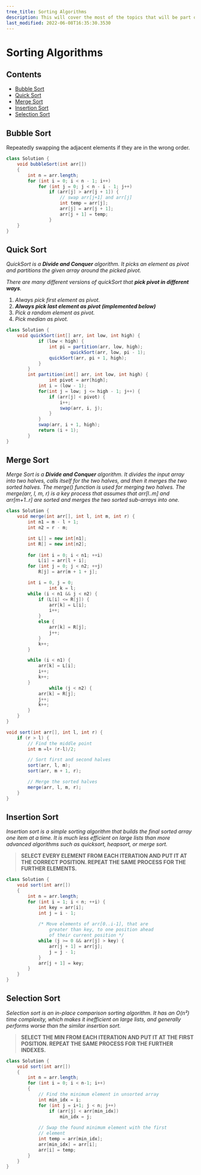 ```yaml
---
tree_title: Sorting Algorithms
description: This will cover the most of the topics that will be part of the Sorting Algorithms.
last_modified: 2022-06-08T16:35:30.3530
---
```


# Sorting Algorithms

## Contents

-   [Bubble Sort](#bubble-sort)
-   [Quick Sort](#quick-sort)
-   [Merge Sort](#merge-sort)
-   [Insertion Sort](#insertion-sort)
-   [Selection Sort](#selection-sort)

## Bubble Sort

Repeatedly swapping the adjacent elements if they are in the wrong order.

```java
class Solution {
    void bubbleSort(int arr[])
    {
        int n = arr.length;
        for (int i = 0; i < n - 1; i++)
            for (int j = 0; j < n - i - 1; j++)
                if (arr[j] > arr[j + 1]) {
                    // swap arr[j+1] and arr[j]
                    int temp = arr[j];
                    arr[j] = arr[j + 1];
                    arr[j + 1] = temp;
                }
    }
}
```

## Quick Sort

_QuickSort is a **Divide and Conquer** algorithm. It picks an element as pivot and partitions the given array around the picked pivot._

_There are many different versions of quickSort that **pick pivot in different ways**._

1.  _Always pick first element as pivot._
2.  **_Always pick last element as pivot (implemented below)_**
3.  _Pick a random element as pivot._
4.  _Pick median as pivot._

```java
class Solution {
    void quickSort(int[] arr, int low, int high) {
            if (low < high) {
                int pi = partition(arr, low, high);
                        quickSort(arr, low, pi - 1);
                quickSort(arr, pi + 1, high);
            }
        }
        int partition(int[] arr, int low, int high) {
                int pivot = arr[high];
            int i = (low - 1);
            for(int j = low; j <= high - 1; j++) {
                if (arr[j] < pivot) {
                    i++;
                    swap(arr, i, j);
                }
            }
            swap(arr, i + 1, high);
            return (i + 1);
        }
}
```

## Merge Sort

_Merge Sort is a **Divide and Conquer** algorithm. 
It divides the input array into two halves, calls itself for the two halves, and then it merges the two sorted halves. 
The merge() function is used for merging two halves. 
The merge(arr, l, m, r) is a key process that assumes that arr[l..m] and arr[m+1..r] are sorted and merges the two sorted sub-arrays into one._

```java
class Solution {
    void merge(int arr[], int l, int m, int r) {
        int n1 = m - l + 1;
        int n2 = r - m;

        int L[] = new int[n1];
        int R[] = new int[n2];
    
        for (int i = 0; i < n1; ++i)
            L[i] = arr[l + i];
        for (int j = 0; j < n2; ++j)
            R[j] = arr[m + 1 + j];

        int i = 0, j = 0;
                int k = l;
        while (i < n1 && j < n2) {
            if (L[i] <= R[j]) {
                arr[k] = L[i];
                i++;
            }
            else {
                arr[k] = R[j];
                j++;
            }
            k++;
        }

        while (i < n1) {
            arr[k] = L[i];
            i++;
            k++;
        }
                while (j < n2) {
            arr[k] = R[j];
            j++;
            k++;
        }
    }
}
```

```java
void sort(int arr[], int l, int r) {
    if (r > l) {
        // Find the middle point
        int m =l+ (r-l)/2;

        // Sort first and second halves
        sort(arr, l, m);
        sort(arr, m + 1, r);

        // Merge the sorted halves
        merge(arr, l, m, r);
    }
}
```

## Insertion Sort

_Insertion sort is a simple sorting algorithm that builds the final sorted array one item at a time. 
It is much less efficient on large lists than more advanced algorithms such as quicksort, heapsort, or merge sort._

> **SELECT EVERY ELEMENT FROM EACH ITERATION AND PUT IT AT THE CORRECT POSITION. 
> REPEAT THE SAME PROCESS FOR THE FURTHER ELEMENTS.**

```java
class Solution {
    void sort(int arr[])
    {
        int n = arr.length;
        for (int i = 1; i < n; ++i) {
            int key = arr[i];
            int j = i - 1;
    
            /* Move elements of arr[0..i-1], that are
                greater than key, to one position ahead
                of their current position */
            while (j >= 0 && arr[j] > key) {
                arr[j + 1] = arr[j];
                j = j - 1;
            }
            arr[j + 1] = key;
        }
    }
}
```

## Selection Sort

_Selection sort is an in-place comparison sorting algorithm. It has an O(n²) time complexity,
which makes it inefficient on large lists, and generally performs worse than the similar insertion sort._

> **SELECT THE MIN FROM EACH ITERATION AND PUT IT AT THE FIRST POSITION. 
> REPEAT THE SAME PROCESS FOR THE FURTHER INDEXES.**

```java
class Solution {
    void sort(int arr[])
    {
        int n = arr.length;
        for (int i = 0; i < n-1; i++)
        {
            // Find the minimum element in unsorted array
            int min_idx = i;
            for (int j = i+1; j < n; j++)
                if (arr[j] < arr[min_idx])
                    min_idx = j;
    
            // Swap the found minimum element with the first
            // element
            int temp = arr[min_idx];
            arr[min_idx] = arr[i];
            arr[i] = temp;
        }
    }
}
```

